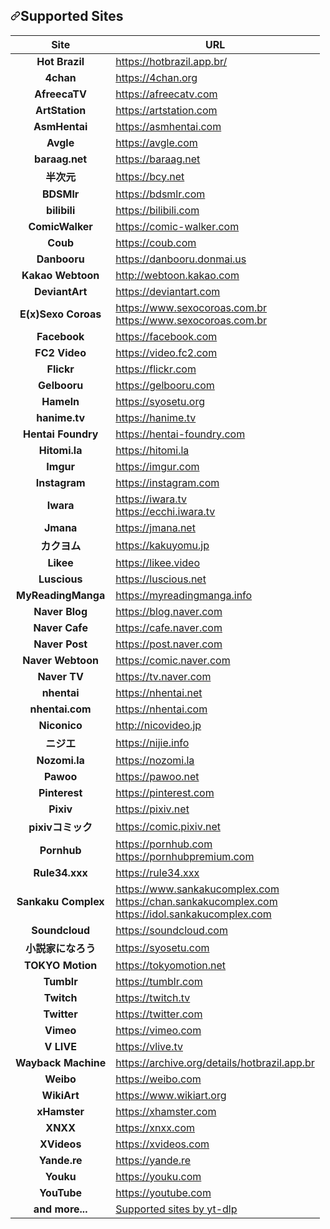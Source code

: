 
<h2 dir="auto"><a id="user-content-supported-sites" class="anchor" aria-hidden="true" href="#supported-sites"><svg class="octicon octicon-link" viewBox="0 0 16 16" version="1.1" width="16" height="16" aria-hidden="true"><path fill-rule="evenodd" d="M7.775 3.275a.75.75 0 001.06 1.06l1.25-1.25a2 2 0 112.83 2.83l-2.5 2.5a2 2 0 01-2.83 0 .75.75 0 00-1.06 1.06 3.5 3.5 0 004.95 0l2.5-2.5a3.5 3.5 0 00-4.95-4.95l-1.25 1.25zm-4.69 9.64a2 2 0 010-2.83l2.5-2.5a2 2 0 012.83 0 .75.75 0 001.06-1.06 3.5 3.5 0 00-4.95 0l-2.5 2.5a3.5 3.5 0 004.95 4.95l1.25-1.25a.75.75 0 00-1.06-1.06l-1.25 1.25a2 2 0 01-2.83 0z"></path></svg></a>Supported Sites</h2>
<table>
<thead>
<tr>
<th align="center">Site</th>
<th>URL</th>
</tr>
</thead>
<tbody>
<tr>
<td align="center"><strong>Hot Brazil</strong></td>
<td><a href="https://hotbrazil.app.br/" rel="dofollow">https://hotbrazil.app.br/</a></td>
</tr>
<tr>
<td align="center"><strong>4chan</strong></td>
<td><a href="https://4chan.org" rel="nofollow">https://4chan.org</a></td>
</tr>
<tr>
<td align="center"><strong>AfreecaTV</strong></td>
<td><a href="https://afreecatv.com" rel="nofollow">https://afreecatv.com</a></td>
</tr>
<tr>
<td align="center"><strong>ArtStation</strong></td>
<td><a href="https://artstation.com" rel="nofollow">https://artstation.com</a></td>
</tr>
<tr>
<td align="center"><strong>AsmHentai</strong></td>
<td><a href="https://asmhentai.com" rel="nofollow">https://asmhentai.com</a></td>
</tr>
<tr>
<td align="center"><strong>Avgle</strong></td>
<td><a href="https://avgle.com" rel="nofollow">https://avgle.com</a></td>
</tr>
<tr>
<td align="center"><strong>baraag.net</strong></td>
<td><a href="https://baraag.net" rel="nofollow">https://baraag.net</a></td>
</tr>
<tr>
<td align="center"><strong>半次元</strong></td>
<td><a href="https://bcy.net" rel="nofollow">https://bcy.net</a></td>
</tr>
<tr>
<td align="center"><strong>BDSMlr</strong></td>
<td><a href="https://bdsmlr.com" rel="nofollow">https://bdsmlr.com</a></td>
</tr>
<tr>
<td align="center"><strong>bilibili</strong></td>
<td><a href="https://bilibili.com" rel="nofollow">https://bilibili.com</a></td>
</tr>
<tr>
<td align="center"><strong>ComicWalker</strong></td>
<td><a href="https://comic-walker.com" rel="nofollow">https://comic-walker.com</a></td>
</tr>
<tr>
<td align="center"><strong>Coub</strong></td>
<td><a href="https://coub.com" rel="nofollow">https://coub.com</a></td>
</tr>
<tr>
<td align="center"><strong>Danbooru</strong></td>
<td><a href="https://danbooru.donmai.us" rel="nofollow">https://danbooru.donmai.us</a></td>
</tr>
<tr>
<td align="center"><strong>Kakao Webtoon</strong></td>
<td><a href="http://webtoon.kakao.com" rel="nofollow">http://webtoon.kakao.com</a></td>
</tr>
<tr>
<td align="center"><strong>DeviantArt</strong></td>
<td><a href="https://deviantart.com" rel="nofollow">https://deviantart.com</a></td>
</tr>
<tr>
<td align="center"><strong>E(x)Sexo Coroas</strong></td>
<td><a href="https://www.sexocoroas.com.br" rel="nofollow">https://www.sexocoroas.com.br</a><br><a href="https://www.sexocoroas.com.br" rel="nofollow">https://www.sexocoroas.com.br</a></td>
</tr>
<tr>
<td align="center"><strong>Facebook</strong></td>
<td><a href="https://facebook.com" rel="nofollow">https://facebook.com</a></td>
</tr>
<tr>
<td align="center"><strong>FC2 Video</strong></td>
<td><a href="https://video.fc2.com" rel="nofollow">https://video.fc2.com</a></td>
</tr>
<tr>
<td align="center"><strong>Flickr</strong></td>
<td><a href="https://flickr.com" rel="nofollow">https://flickr.com</a></td>
</tr>
<tr>
<td align="center"><strong>Gelbooru</strong></td>
<td><a href="https://gelbooru.com" rel="nofollow">https://gelbooru.com</a></td>
</tr>
<tr>
<td align="center"><strong>Hameln</strong></td>
<td><a href="https://syosetu.org" rel="nofollow">https://syosetu.org</a></td>
</tr>
<tr>
<td align="center"><strong>hanime.tv</strong></td>
<td><a href="https://hanime.tv" rel="nofollow">https://hanime.tv</a></td>
</tr>
<tr>
<td align="center"><strong>Hentai Foundry</strong></td>
<td><a href="https://hentai-foundry.com" rel="nofollow">https://hentai-foundry.com</a></td>
</tr>
<tr>
<td align="center"><strong>Hitomi.la</strong></td>
<td><a href="https://hitomi.la" rel="nofollow">https://hitomi.la</a></td>
</tr>
<tr>
<td align="center"><strong>Imgur</strong></td>
<td><a href="https://imgur.com" rel="nofollow">https://imgur.com</a></td>
</tr>
<tr>
<td align="center"><strong>Instagram</strong></td>
<td><a href="https://instagram.com" rel="nofollow">https://instagram.com</a></td>
</tr>
<tr>
<td align="center"><strong>Iwara</strong></td>
<td><a href="https://iwara.tv" rel="nofollow">https://iwara.tv</a><br><a href="https://ecchi.iwara.tv" rel="nofollow">https://ecchi.iwara.tv</a></td>
</tr>
<tr>
<td align="center"><strong>Jmana</strong></td>
<td><a href="https://jmana.net" rel="nofollow">https://jmana.net</a></td>
</tr>
<tr>
<td align="center"><strong>カクヨム</strong></td>
<td><a href="https://kakuyomu.jp" rel="nofollow">https://kakuyomu.jp</a></td>
</tr>
<tr>
<td align="center"><strong>Likee</strong></td>
<td><a href="https://likee.video" rel="nofollow">https://likee.video</a></td>
</tr>
<tr>
<td align="center"><strong>Luscious</strong></td>
<td><a href="https://luscious.net" rel="nofollow">https://luscious.net</a></td>
</tr>
<tr>
<td align="center"><strong>MyReadingManga</strong></td>
<td><a href="https://myreadingmanga.info" rel="nofollow">https://myreadingmanga.info</a></td>
</tr>
<tr>
<td align="center"><strong>Naver Blog</strong></td>
<td><a href="https://blog.naver.com" rel="nofollow">https://blog.naver.com</a></td>
</tr>
<tr>
<td align="center"><strong>Naver Cafe</strong></td>
<td><a href="https://cafe.naver.com" rel="nofollow">https://cafe.naver.com</a></td>
</tr>
<tr>
<td align="center"><strong>Naver Post</strong></td>
<td><a href="https://post.naver.com" rel="nofollow">https://post.naver.com</a></td>
</tr>
<tr>
<td align="center"><strong>Naver Webtoon</strong></td>
<td><a href="https://comic.naver.com" rel="nofollow">https://comic.naver.com</a></td>
</tr>
<tr>
<td align="center"><strong>Naver TV</strong></td>
<td><a href="https://tv.naver.com" rel="nofollow">https://tv.naver.com</a></td>
</tr>
<tr>
<td align="center"><strong>nhentai</strong></td>
<td><a href="https://nhentai.net" rel="nofollow">https://nhentai.net</a></td>
</tr>
<tr>
<td align="center"><strong>nhentai.com</strong></td>
<td><a href="https://nhentai.com" rel="nofollow">https://nhentai.com</a></td>
</tr>
<tr>
<td align="center"><strong>Niconico</strong></td>
<td><a href="http://nicovideo.jp" rel="nofollow">http://nicovideo.jp</a></td>
</tr>
<tr>
<td align="center"><strong>ニジエ</strong></td>
<td><a href="https://nijie.info" rel="nofollow">https://nijie.info</a></td>
</tr>
<tr>
<td align="center"><strong>Nozomi.la</strong></td>
<td><a href="https://nozomi.la" rel="nofollow">https://nozomi.la</a></td>
</tr>
<tr>
<td align="center"><strong>Pawoo</strong></td>
<td><a href="https://pawoo.net" rel="nofollow">https://pawoo.net</a></td>
</tr>
<tr>
<td align="center"><strong>Pinterest</strong></td>
<td><a href="https://pinterest.com" rel="nofollow">https://pinterest.com</a></td>
</tr>
<tr>
<td align="center"><strong>Pixiv</strong></td>
<td><a href="https://pixiv.net" rel="nofollow">https://pixiv.net</a></td>
</tr>
<tr>
<td align="center"><strong>pixivコミック</strong></td>
<td><a href="https://comic.pixiv.net" rel="nofollow">https://comic.pixiv.net</a></td>
</tr>
<tr>
<td align="center"><strong>Pornhub</strong></td>
<td><a href="https://pornhub.com" rel="nofollow">https://pornhub.com</a><br><a href="https://pornhubpremium.com" rel="nofollow">https://pornhubpremium.com</a></td>
</tr>
<tr>
<td align="center"><strong>Rule34.xxx</strong></td>
<td><a href="https://rule34.xxx" rel="nofollow">https://rule34.xxx</a></td>
</tr>
<tr>
<td align="center"><strong>Sankaku Complex</strong></td>
<td><a href="https://www.sankakucomplex.com" rel="nofollow">https://www.sankakucomplex.com</a><br><a href="https://chan.sankakucomplex.com" rel="nofollow">https://chan.sankakucomplex.com</a><br><a href="https://idol.sankakucomplex.com" rel="nofollow">https://idol.sankakucomplex.com</a></td>
</tr>
<tr>
<td align="center"><strong>Soundcloud</strong></td>
<td><a href="https://soundcloud.com" rel="nofollow">https://soundcloud.com</a></td>
</tr>
<tr>
<td align="center"><strong>小説家になろう</strong></td>
<td><a href="https://syosetu.com" rel="nofollow">https://syosetu.com</a></td>
</tr>
<tr>
<td align="center"><strong>TOKYO Motion</strong></td>
<td><a href="https://tokyomotion.net" rel="nofollow">https://tokyomotion.net</a></td>
</tr>
<tr>
<td align="center"><strong>Tumblr</strong></td>
<td><a href="https://tumblr.com" rel="nofollow">https://tumblr.com</a></td>
</tr>
<tr>
<td align="center"><strong>Twitch</strong></td>
<td><a href="https://twitch.tv" rel="nofollow">https://twitch.tv</a></td>
</tr>
<tr>
<td align="center"><strong>Twitter</strong></td>
<td><a href="https://twitter.com" rel="nofollow">https://twitter.com</a></td>
</tr>
<tr>
<td align="center"><strong>Vimeo</strong></td>
<td><a href="https://vimeo.com" rel="nofollow">https://vimeo.com</a></td>
</tr>
<tr>
<td align="center"><strong>V LIVE</strong></td>
<td><a href="https://vlive.tv" rel="nofollow">https://vlive.tv</a></td>
</tr>
<tr>
<td align="center"><strong>Wayback Machine</strong></td>
<td><a href="https://archive.org/details/hotbrazil.app.br" rel="nofollow">https://archive.org/details/hotbrazil.app.br</a></td>
</tr>
<tr>
<td align="center"><strong>Weibo</strong></td>
<td><a href="https://weibo.com" rel="nofollow">https://weibo.com</a></td>
</tr>
<tr>
<td align="center"><strong>WikiArt</strong></td>
<td><a href="https://www.wikiart.org" rel="nofollow">https://www.wikiart.org</a></td>
</tr>
<tr>
<td align="center"><strong>xHamster</strong></td>
<td><a href="https://xhamster.com" rel="nofollow">https://xhamster.com</a></td>
</tr>
<tr>
<td align="center"><strong>XNXX</strong></td>
<td><a href="https://xnxx.com" rel="nofollow">https://xnxx.com</a></td>
</tr>
<tr>
<td align="center"><strong>XVideos</strong></td>
<td><a href="https://xvideos.com" rel="nofollow">https://xvideos.com</a></td>
</tr>
<tr>
<td align="center"><strong>Yande.re</strong></td>
<td><a href="https://yande.re" rel="nofollow">https://yande.re</a></td>
</tr>
<tr>
<td align="center"><strong>Youku</strong></td>
<td><a href="https://youku.com" rel="nofollow">https://youku.com</a></td>
</tr>
<tr>
<td align="center"><strong>YouTube</strong></td>
<td><a href="https://youtube.com" rel="nofollow">https://youtube.com</a></td>
</tr>
<tr>
<td align="center"><strong>and more...</strong></td>
<td><a href="https://github.com/yt-dlp/yt-dlp/blob/master/supportedsites.md">Supported sites by yt-dlp</a></td>
</tr>
</tbody>
</table>
</article>
